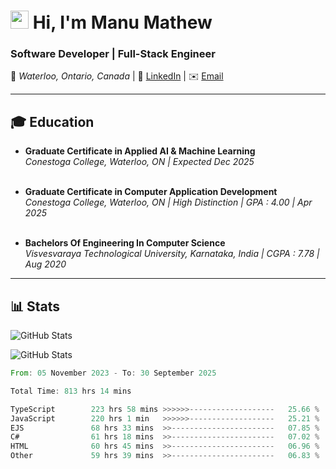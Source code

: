 # <img src="./asssets/Hi.gif" width="29px"> Hi, I'm Manu Mathew

### **Software Developer | Full-Stack Engineer**
📍 _Waterloo, Ontario, Canada_ | 🔗 [LinkedIn](https://www.linkedin.com/in/i-am-manumathew/) | ✉️ [Email](manu71997mathew@gmail.com)

---

## 🎓 **Education**
- **Graduate Certificate in  Applied AI & Machine Learning**<br/>
    *Conestoga College, Waterloo, ON | Expected Dec 2025*<br/><br/>

- **Graduate Certificate in Computer Application Development**<br/>
  *Conestoga College, Waterloo, ON | High Distinction | GPA : 4.00 | Apr 2025*<br/><br/>

- **Bachelors Of Engineering In Computer Science**<br/>
  *Visvesvaraya Technological University, Karnataka, India | CGPA : 7.78 | Aug 2020*

---

[//]: # (## 🗃️ **Projects**)

[//]: # ()
[//]: # (---)

## 📊 **Stats**


![GitHub Stats](https://github-readme-streak-stats.herokuapp.com/?user=theRedeemer997&theme=gruvbox&hide_border=true)

![GitHub Stats](https://github-readme-stats.vercel.app/api/top-langs/?username=theRedeemer997&theme=gruvbox&show_icons=true&hide_border=true&layout=compact)

<!--START_SECTION:waka-->

```rust
From: 05 November 2023 - To: 30 September 2025

Total Time: 813 hrs 14 mins

TypeScript        223 hrs 58 mins >>>>>>-------------------   25.66 %
JavaScript        220 hrs 1 min   >>>>>>-------------------   25.21 %
EJS               68 hrs 33 mins  >>-----------------------   07.85 %
C#                61 hrs 18 mins  >>-----------------------   07.02 %
HTML              60 hrs 45 mins  >>-----------------------   06.96 %
Other             59 hrs 39 mins  >>-----------------------   06.83 %
```

<!--END_SECTION:waka-->
